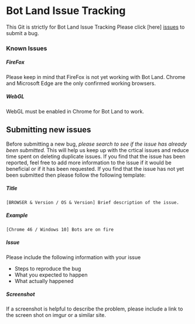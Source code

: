 # Bot Land Issue Tracking
This Git is strictly for Bot Land Issue Tracking
Please click [here] [issues] to submit a bug.

### Known Issues

##### FireFox
Please keep in mind that FireFox is not yet working with Bot Land. Chrome and Microsoft Edge are the only confirmed working browsers.

##### WebGL
WebGL must be enabled in Chrome for Bot Land to work.

## Submitting new issues

Before submitting a new bug, *please search to see if the issue has already been submitted.* This will help us keep up with the crtical issues and reduce time spent on deleting duplicate issues. If you find that the issue has been reported, feel free to add more information to the issue if it would be beneficial or if it has been requested. If you find that the issue has not yet been submitted then please follow the following template:

##### Title
```
[BROWSER & Version / OS & Version] Brief description of the issue.
```

##### Example
```
[Chrome 46 / Windows 10] Bots are on fire
```

##### Issue
Please include the following information with your issue
  - Steps to reproduce the bug
  - What you expected to happen
  - What actually happened

##### Screenshot
If a screenshot is helpful to describe the problem, please include a link to the screen shot on imgur or a similar site.

   [issues]: <https://github.com/voiddreamer/BotLandTracking/issues>
